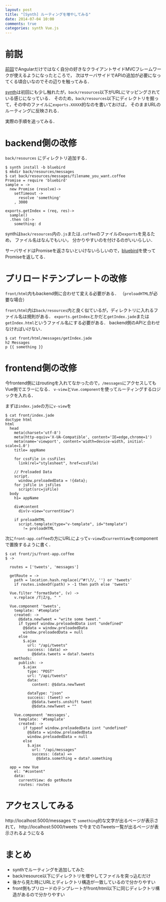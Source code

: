 ```yaml
---
layout: post
title: "[Synth] ルーティングを増やしてみる"
date: 2014-07-04 10:00
comments: true
categories: synth Vue.js
---
```


前説
====
[前回](/blog/2014/06/28/synth-with-vuejs/)でAngularだけではなく自分の好きなクライアントサイドMVCフレームワークが使えるようになったところで，
次はサーバサイドでAPIの追加が必要になってくる頃合いなのでその辺りを触ってみる．

[synth](http://synthjs.com)は初回にも少し触れたが，`back/resources`以下がURLにマッピングされている感じになっている．
そのため，`back/resources`以下にディレクトリを掘って，その中のファイルに`exports.XXXXX`的なのを書いておけば，
そのままURLのルーティングに反映される．

実際の手順を追ってみる．

backend側の改修
====

`back/resources` にディレクトリ追加する．
```
$ synth install -b bluebird
$ mkdir back/resources/messages
$ cat back/resources/messages/filename_you_want.coffee
Promise = require 'bluebird'
sample = ->
  new Promise (resolve)->
    setTimeout ->
      resolve 'something'
    , 3000

exports.getIndex = (req, res)->
  sample()
  .then (d)->
    something: d
```

synthは`back/resources`内の`.js`または`.coffee`のファイルの`exports`を見るため，
ファイル名はなんでもいい，
分かりやすいのを付けるのがいいらしい．

サーバサイドはPromiseを返さないといけないらしいので，[bluebird](https://github.com/petkaantonov/bluebird)を使ってPromiseを返してる．

プリロードテンプレートの改修
====

`front/html`内もbackend側に合わせて変える必要がある．
（`preloadHTML`が必要な場合）

`front/html`内は`back/resources`内と良く似ているが，ディレクトリに入れるファイル名は規則がある．
`exports.getIndex`とかだと`getIndex.jade`または`getIndex.html`というファイル名にする必要がある．
backend側のAPIと合わせなければいけない．
```
$ cat front/html/messages/getIndex.jade
h2 Messages
p {{ something }}
```

frontend側の改修
====

今frontend側にはroutingを入れてなかったので，`/messages`にアクセスしてもVue側でエラーになる．
`v-view`と`Vue.component`を使ってルーティングするロジックを入れる．

まずは`index.jade`の方に`v-view`を
```
$ cat front/index.jade
doctype html
html
  head
    meta(charset='utf-8')
    meta(http-equiv='X-UA-Compatible', content='IE=edge,chrome=1')
    meta(name='viewport', content='width=device-width, initial-scale=1.0')
    title= appName

    for cssFile in cssFiles
      link(rel="stylesheet", href=cssFile)

    // Preloaded Data
    script.
      window.preloadedData = !{data};
    for jsFile in jsFiles
      script(src=jsFile)
  body
    h1= appName

    div#content
      div(v-view="currentView")

    if preloadHTML
      script.template(type="v-template", id="template")
        != preloadHTML
```

次に`front-app.coffee`の方にURLによって`v-view`の`currentView`をcomponentで置換するように書く．
```
$ cat front/js/front-app.coffee
$ ->

  routes = ['tweets', 'messages']

  getRoute = ->
    path = location.hash.replace(/^#!\?/, '') or 'tweets'
    if routes.indexOf(path) > -1 then path else 'tweets'
    
  Vue.filter "formatDate", (v) ->
    v.replace /T|Z/g, " "

  Vue.component 'tweets',
    template: '#template'
    created: ->
      @$data.newTweet = "write some tweet."
      if typeof window.preloadedData isnt "undefined"
        @$data = window.preloadedData
        window.preloadedData = null
      else
        $.ajax
          url: "/api/tweets"
          success: (data) =>
            @$data.tweets = data?.tweets
    methods:
      publish: ->
        $.ajax
          type: "POST"
          url: "/api/tweets"
          data:
            content: @$data.newTweet

          dataType: "json"
          success: (tweet) =>
            @$data.tweets.unshift tweet
            @$data.newTweet = ""

    Vue.component 'messages',
      template: '#template'
      created: ->
        if typeof window.preloadedData isnt "undefined"
          @$data = window.preloadedData
          window.preloadedData = null
        else
          $.ajax
            url: "/api/messages"
            success: (data) =>
              @$data.something = data?.something

  app = new Vue
    el: "#content"
    data:
      currentView: do getRoute
      routes: routes
```


アクセスしてみる
====

http://localhost:5000/messages で `something`的な文字が出るページが表示されて，
http://localhost:5000/tweets で今までのTweets一覧が出るページが表示されるようになる


まとめ
====

- synthでルーティングを追加してみた
- back/resource以下にディレクトリを増やしてファイルを突っ込むだけ
- 後から見た時にURLとディレクトリ構造が一致しているので分かりやすい
- front側もプリロードのテンプレートがfront/html以下に同じディレクトリ構造があるので分かりやすい
